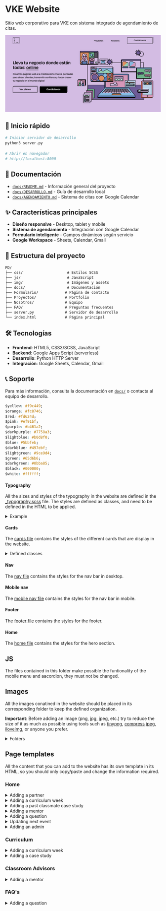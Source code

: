 # VKE Website

Sitio web corporativo para VKE con sistema integrado de agendamiento de citas.

![VKE Website](img/SN-Thumbnail/Thumbnail.png)

## 🚀 Inicio rápido

```bash
# Iniciar servidor de desarrollo
python3 server.py

# Abrir en navegador
# http://localhost:8000
```

## 📖 Documentación

- [`docs/README.md`](docs/README.md) - Información general del proyecto
- [`docs/DESARROLLO.md`](docs/DESARROLLO.md) - Guía de desarrollo local
- [`docs/AGENDAMIENTO.md`](docs/AGENDAMIENTO.md) - Sistema de citas con Google Calendar

## ✨ Características principales

- **Diseño responsive** - Desktop, tablet y mobile
- **Sistema de agendamiento** - Integración con Google Calendar
- **Formulario inteligente** - Campos dinámicos según servicio
- **Google Workspace** - Sheets, Calendar, Gmail

## 📁 Estructura del proyecto

```
PD/
├── css/                    # Estilos SCSS
├── js/                     # JavaScript
├── img/                    # Imágenes y assets
├── docs/                   # Documentación
├── Formulario/            # Página de contacto
├── Proyectos/             # Portfolio
├── Nosotros/              # Equipo
├── FAQ/                   # Preguntas frecuentes
├── server.py              # Servidor de desarrollo
└── index.html             # Página principal
```

## 🛠️ Tecnologías

- **Frontend**: HTML5, CSS3/SCSS, JavaScript
- **Backend**: Google Apps Script (serverless)
- **Desarrollo**: Python HTTP Server
- **Integración**: Google Sheets, Calendar, Gmail

## 📞 Soporte

Para más información, consulta la documentación en [`docs/`](docs/) o contacta al equipo de desarrollo.

```css
$yellow: #f9c449;
$orange: #fc8746;
$red: #fd624d;
$pink: #ef91bf;
$purple: #b461a2;
$darkpurple: #7758a3;
$lightblue: #b0d8f0;
$blue: #5bbfeb;
$darkblue: #497ebf;
$lightgreen: #9ce9d4;
$green: #65d6b6;
$darkgreen: #0bba85;
$black: #000000;
$white: #ffffff;
```

</details>

#### Typography

All the sizes and styles of the typography in the website are defined in the [\_typography.scss](https://github.com/VictorBis/ProductClassroom/blob/main/css/_typography.scss) file. The styles are defined as classes, and need to be defined in the HTML to be applied.

<details>
<summary>Example</summary>

```html
<p class="medium-19">
  This is a paragraph with font size 19 and medium weight.
</p>
```

</details>

#### Cards

The [cards file](https://github.com/VictorBis/ProductClassroom/blob/main/css/_cards.scss) contains the styles of the different cards that are display in the website.

<details>
<summary>Defined classes</summary>

- **.colored-cards** - Cards used for [curriculum weeks](https://productclassroom.us/Curriculum/) and [FAQ's](https://productclassroom.us/FAQ/)
- **.case-study** - Cards for the case studies
- **.lecturer-speaker-small** - Cards for mentors that are displayed in the [Home page](https://productclassroom.us)
- **.member** - Cards for product classroom admins
- **.final-cta** - Cards displayed as the final CTA in the website
- **.lecturer-card** - Cards for the mentors displayed in the [Classroom Advisors page](https://productclassroom.us/ClassroomAdvisors/)
- **.accordion-container** - Cards for the options showed in the [Get Involved page](https://productclassroom.us/GetInvolved/)
</details>

#### Nav

The [nav file](https://github.com/VictorBis/ProductClassroom/blob/main/css/_nav.scss) contains the styles for the nav bar in desktop.

#### Mobile nav

The [mobile nav file](https://github.com/VictorBis/ProductClassroom/blob/main/css/_mobilenav.scss) contains the styles for the nav bar in mobile.

#### Footer

The [footer file](https://github.com/VictorBis/ProductClassroom/blob/main/css/_footer.scss) contains the styles for the footer.

#### Home

The [home file](https://github.com/VictorBis/ProductClassroom/blob/main/css/_home.scss) contains the styles for the hero section.

## JS

The files contained in this folder make possible the funtionality of the mobile menu and aacordion, they must not be changed.

## Images

All the images conatined in the website should be placed in its corresponding folder to keep the defined organization.

**Important**: Before adding an image (png, jpg, jpeg, etc.) try to reduce the size of it as much as possible using tools such as [tinypng](https://tinypng.com), [compress jpeg](https://compressjpeg.com), [iloveimg](https://www.iloveimg.com/compress-image), or anyone you prefer.

<details>
<summary>Folders</summary>

- [CaseStudies](https://github.com/VictorBis/ProductClassroom/tree/main/img/CaseStudies) - Case studies thumbnails and past students photos.
  - [Classmates](https://github.com/VictorBis/ProductClassroom/tree/main/img/CaseStudies/Classmates) - Past students photos.
- [Events](https://github.com/VictorBis/ProductClassroom/tree/main/img/Events) - Event to be displayed. The event thumbnail should replace th current one in the [Figma file](https://www.figma.com/file/j8x4p6uX4MpyxLZYfbhKoU/WebDev?node-id=116%3A2), be exported as PNG with the name _Events-Thumbnail.png_ and placed in this folder, so it'll be automatically replaced in the website.
- [Icons](https://github.com/VictorBis/ProductClassroom/tree/main/img/Icons) - Icons used in this webstie, they should be SVG.
- [Illustrations](https://github.com/VictorBis/ProductClassroom/tree/main/img/Illustrations) - Illustrations used in this website, they should be SVG.
- [Lecturers+Speakers](https://github.com/VictorBis/ProductClassroom/tree/main/img/Lecturers%2BSpeakers) - Photos of all the mentors that should be displayed in the website.
- [Logos](https://github.com/VictorBis/ProductClassroom/tree/main/img/Logos) - PC logos, they should be SVG.
- [Members](https://github.com/VictorBis/ProductClassroom/tree/main/img/Members) - Photos of the admins of PC.
- [Partners](https://github.com/VictorBis/ProductClassroom/tree/main/img/Partners) - Logos of the partens of PC, preferably save them as SVG.
- [SN-Thumbnail](https://github.com/VictorBis/ProductClassroom/tree/main/img/SN-Thumbnail) - Thumbnail showed when you share the link on socials.

</details>

## Page templates

All the content that you can add to the website has its own template in its HTML, so you should only copy/paste and change the information required.

### Home

<details>
<summary>Adding a partner</summary>

```html
<img src="img/Partners/[FileName]" alt="[Partner's name] Logo" />
```

</details>

<details>
<summary>Adding a curriculum week</summary>

```html
<div class="colored-cards">
  <div class="card-background red"></div>
  <div class="card-content">
    <h3 class="medium-30 card-title">
      <strong class="bold-30">WEEK [number]</strong> &nbsp; [Speaker/Lecturer] *
      [Position] @ [Company]
    </h3>
    <p class="medium-19 card-description">[Summary]</p>
  </div>
</div>
```

</details>

<details>
<summary>Adding a past classmate case study</summary>

```html
<div class="case-study">
  <div class="window">
    <div class="window-actions blue">
      <div class="window-icon-wrapper">
        <img lazy="loading" src="img/Icons/Close.svg" alt="Close Icon" />
      </div>
      <div class="window-icon-wrapper">
        <img
          lazy="loading"
          src="img/Icons/Max.svg"
          alt="Maximize Icon"
          class="width-21"
        />
      </div>
      <div class="window-icon-wrapper ">
        <img
          lazy="loading"
          src="img/Icons/Min.svg"
          alt="Minimize icon"
          class="width-21"
        />
      </div>
    </div>
    <img
      lazy="loading"
      src="img/CaseStudies/[Thmbnail file name]"
      alt="[Classmate's name] Case Study"
      width="1905"
      height="1146"
      class="case-study-thumbnail"
    />
  </div>
  <div class="testimonial">
    <q class="semibold-italic-30"
      >Through the 13 weeks I became more confident about my design skills
      ...</q
    ><a href="[Figma/AdobeXD link]" target="_blank" class="medium-30"
      >Read More</a
    >
    <div class="graduate">
      <img
        lazy="loading"
        src="img/CaseStudies/Classmates/[Classmate's picture files name]"
        alt="[Classmate's name] Picture"
      />
      <p class="medium-24">
        <strong class="semibold-24">[CLASSMATE'S NAME]</strong> [Cohort
        semester]
      </p>
    </div>
  </div>
</div>
```

</details>

<details>
<summary>Adding a mentor</summary>

```html
<div class="lecturer-speaker-small">
  <div class="lecturer-picture-wrapper">
    <img
      lazy="loading"
      width="400"
      height="400"
      src="img/Lecturers+Speakers/[Mentor's photo file name]"
      alt="[Mentor's name] Picture"
    />
    <div class="picture-wrapper-background"></div>
  </div>
  <div class="lecturer-short-desc">
    <h5 class="bold-24">[Mentor's name]</h5>
    <p class="medium-21">[Position] @ [Company]</p>
  </div>
</div>
```

</details>

<details>
<summary>Adding a question</summary>

```html
<div class="colored-cards">
  <div class="card-background purple"></div>
  <div class="card-content">
    <h3 class="bold-30 faq card-title">Q. [Question]?</h3>
    <p class="medium-19 card-description">[Answer]</p>
  </div>
</div>
```

</details>

<details>
<summary>Updating next event</summary>

The event thumbnail should replace th current one in the [Figma file](https://www.figma.com/file/j8x4p6uX4MpyxLZYfbhKoU/WebDev?node-id=116%3A2), be exported as PNG with the name _Events-Thumbnail.png_ and placed in this folder, so it'll be automatically replaced in the website.

```html
<img
  lazy="loading"
  width="1917"
  height="1248"
  src="img/Events/Events-Thumbnail.png"
  alt="Events Thumbnail"
  class="event-img"
/>
```

</details>

<details>
<summary>Adding an admin</summary>

```html
<div class="member">
  <img
    lazy="loading"
    width="800"
    height="800"
    src="img/Members/[Admin's photo file name]"
    alt="[Admin's name] Picture"
  />
  <div class="lecturer-short-desc">
    <h5 class="bold-24">[Admin's name]</h5>
    <p class="medium-21">[Position]</p>
  </div>
</div>
```

</details>

### Curriculum

<details>
<summary>Adding a curriculum week</summary>

```html
<div class="colored-cards">
  <div class="card-background red"></div>
  <div class="card-content">
    <h3 class="semibold-30 card-title week-flex">
      <strong class="bold-30">WEEK [number] : [Title]</strong>
      <span class="no-margin-top"
        >[Speaker/Lecturer] * [Name] @ [Position]</span
      >
    </h3>
    <p class="medium-19 card-description">[Description]</p>
  </div>
</div>
```

</details>

<details>
<summary>Adding a case study</summary>

```html
<div class="case-study">
  <a href="[Figma/AdobeXD] link" target="_blank" class="window">
    <div class="window-actions blue">
      <div class="window-icon-wrapper">
        <img src="../img/Icons/Close.svg" alt="Close Icon" />
      </div>
      <div class="window-icon-wrapper">
        <img src="../img/Icons/Max.svg" alt="Maximize Icon" class="width-21" />
      </div>
      <div class="window-icon-wrapper ">
        <img src="../img/Icons/Min.svg" alt="Minimize icon" class="width-21" />
      </div>
    </div>
    <img
      src="../img/CaseStudies/[Thumbnail file name]"
      alt="[Classmate's name] Case Study"
      width="1905"
      height="1146"
      class="case-study-thumbnail"
    />
  </a>
  <div class="testimonial">
    <div class="graduate">
      <img
        src="../img/CaseStudies/Classmates/[Classmate's photo file name]"
        alt="[Classmate's name] Picture"
        width="168"
        height="168"
      />
      <div class="project">
        <a href=""><h5 class="semibold-24">[PROJECT TITLE]</h5></a>
        <p class="medium-24">[CLASSMATE'S NAME | [COHORT SEMESTER]]</p>
      </div>
    </div>
  </div>
</div>
```

</details>

### Classroom Advisors

<details>
<summary>Adding a mentor</summary>

```html
<div class="lecturer-card">
  <img
    src="../img/Lecturers+Speakers/[Mentor's photo file name]"
    alt="[Mentor's name] picture"
    lazy="loading"
    width="400"
    height="400"
  />

  <div class="info-container">
    <div class="main-info">
      <div class="category">
        <ul class="categories">
          <li class="lecturer semibold-16">LECTURER</li>
          <li class="guest-critic semibold-16">CRITIC</li>
          <li class="speaker semibold-16">SPEAKER</li>
        </ul>
      </div>
      <div class="name-company">
        <h3 class="semibold-30">[Mentor's name]</h3>
        <h4 class="medium-24">[Position] @ [Company]</h4>
      </div>
    </div>
    <div class="lecturer-links">
      <ul class="links">
        <li class="semibold-16"><a target="_blank" href="[URL]">Website</a></li>
        <li class="semibold-16">
          <a target="_blank" href="[URL]">LinkedIn</a>
        </li>
        <li class="semibold-16"><a target="_blank" href="[URL]">Twitter</a></li>
      </ul>
    </div>
  </div>
</div>
```

</details>

### FAQ's

<details>
<summary>Adding a question</summary>

```html
<div class="colored-cards">
  <div class="card-background purple"></div>
  <div class="card-content">
    <h3 class="bold-30 faq card-title">Q. [Question]?</h3>
    <p class="medium-19 card-description">[Answer]</p>
  </div>
</div>
```

</details>
